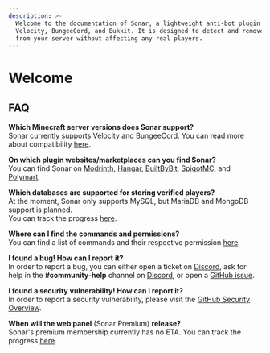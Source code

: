 ```yaml
---
description: >-
  Welcome to the documentation of Sonar, a lightweight anti-bot plugin for
  Velocity, BungeeCord, and Bukkit. It is designed to detect and remove bots
  from your server without affecting any real players.
---
```


# Welcome

## FAQ

**Which Minecraft server versions does Sonar support?**\
Sonar currently supports Velocity and BungeeCord. You can read more about compatibility [here](sonar/supported-versions.md).

**On which plugin websites/marketplaces can you find Sonar?**\
You can find Sonar on [Modrinth](https://modrinth.com/plugin/sonar), [Hangar](https://hangar.papermc.io/Jones/sonar), [BuiltByBit](https://builtbybit.com/resources/sonar.23353/?ref=discover), [SpigotMC](https://www.spigotmc.org/resources/sonar.115239/), and [Polymart](https://polymart.org/resource/sonar.5097).

**Which databases are supported for storing verified players?**\
At the moment, Sonar only supports MySQL, but MariaDB and MongoDB support is planned.\
You can track the progress [here](https://github.com/users/jonesdevelopment/projects/3?pane=issue\&itemId=48685401).

**Where can I find the commands and permissions?**\
You can find a list of commands and their respective permission [here](administration/commands-and-permissions.md).

**I found a bug! How can I report it?**\
In order to report a bug, you can either open a ticket on [Discord](https://jonesdev.xyz/discord), ask for help in the **#community-help** channel on [Discord](https://jonesdev.xyz/discord), or open a [GitHub issue](https://github.com/jonesdevelopment/sonar/issues/new/choose).

**I found a security vulnerability! How can I report it?**\
In order to report a security vulnerability, please visit the [GitHub Security Overview](https://github.com/jonesdevelopment/sonar/security).

**When will the web panel** (Sonar Premium) **release?**\
Sonar's premium membership currently has no ETA. You can track the progress [here](https://github.com/users/jonesdevelopment/projects/3?pane=issue\&itemId=48685538).
